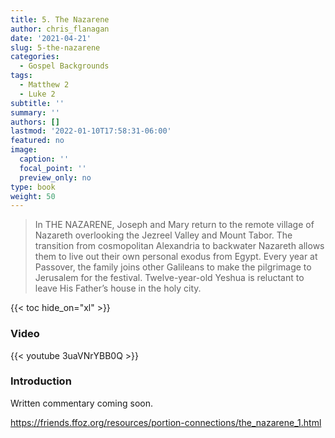 ```yaml
---
title: 5. The Nazarene
author: chris_flanagan
date: '2021-04-21'
slug: 5-the-nazarene
categories:
  - Gospel Backgrounds
tags:
  - Matthew 2
  - Luke 2
subtitle: ''
summary: ''
authors: []
lastmod: '2022-01-10T17:58:31-06:00'
featured: no
image:
  caption: ''
  focal_point: ''
  preview_only: no
type: book
weight: 50
---
```


> In THE NAZARENE, Joseph and Mary return to the remote village of Nazareth overlooking the Jezreel Valley and Mount Tabor. The transition from cosmopolitan Alexandria to backwater Nazareth allows them to live out their own personal exodus from Egypt. Every year at Passover, the family joins other Galileans to make the pilgrimage to Jerusalem for the festival. Twelve-year-old Yeshua is reluctant to leave His Father’s house in the holy city.

{{< toc hide_on="xl" >}}

### Video

{{< youtube 3uaVNrYBB0Q >}}



### Introduction 

Written commentary coming soon.


https://friends.ffoz.org/resources/portion-connections/the_nazarene_1.html